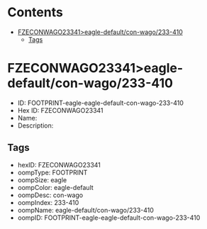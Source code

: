 



Contents
========

* [FZECONWAGO23341>eagle-default/con-wago/233-410](#fzeconwago23341eagle-defaultcon-wago233-410)
	* [Tags](#tags)

# FZECONWAGO23341>eagle-default/con-wago/233-410

- ID: FOOTPRINT-eagle-eagle-default-con-wago-233-410
- Hex ID: FZECONWAGO23341
- Name: 
- Description: 

## Tags

- hexID: FZECONWAGO23341
- oompType: FOOTPRINT
- oompSize: eagle
- oompColor: eagle-default
- oompDesc: con-wago
- oompIndex: 233-410
- oompName: eagle-default/con-wago/233-410
- oompID: FOOTPRINT-eagle-eagle-default-con-wago-233-410
